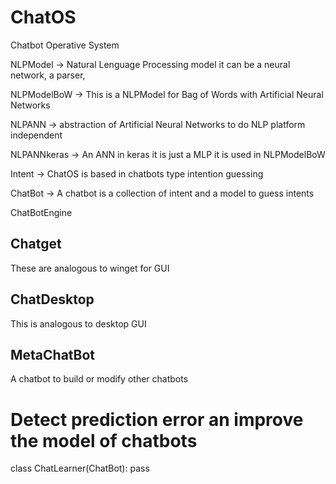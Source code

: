# ChatOS
Chatbot Operative System

NLPModel -> Natural Lenguage Processing model it can be a neural network, a parser, 

NLPModelBoW -> This is a NLPModel for Bag of Words with Artificial Neural Networks

NLPANN -> abstraction of Artificial Neural Networks to do NLP platform independent

NLPANNkeras -> An ANN in keras it is just a MLP it is used in NLPModelBoW

Intent -> ChatOS is based in chatbots type intention guessing

ChatBot -> A chatbot is a collection of intent and a model to guess intents

ChatBotEngine

## Chatget 
These are analogous to winget for GUI
## ChatDesktop
This is analogous to desktop GUI
## MetaChatBot
A chatbot to build or modify other chatbots
# Detect prediction error an improve the model of chatbots
class ChatLearner(ChatBot):
    pass




